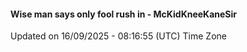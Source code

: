 #### Wise man says only fool rush in - McKidKneeKaneSir
Updated on 16/09/2025 - 08:16:55 (UTC) Time Zone
